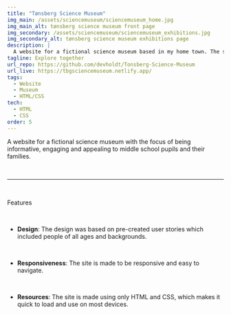 ```yaml
---
title: "Tønsberg Science Museum"
img_main: /assets/sciencemuseum/sciencemuseum_home.jpg
img_main_alt: tønsberg science museum front page
img_secondary: /assets/sciencemuseum/sciencemuseum_exhibitions.jpg
img_secondary_alt: tønsberg science museum exhibitions page
description: |
  A website for a fictional science museum based in my home town. The site is catered to inquisitive, curious children and their families.
tagline: Explore together
url_repo: https://github.com/devholdt/Tonsberg-Science-Museum
url_live: https://tbgsciencemuseum.netlify.app/
tags:
  - Website
  - Museum
  - HTML/CSS
tech:
  - HTML
  - CSS
order: 5
---
```


<p class="text-xl">
  A website for a fictional science museum with the focus of being informative, engaging and appealing to middle school pupils and their families.
</p>

&nbsp;

---

&nbsp;

<p class="text-lg font-[600]">
  Features
</p>

&nbsp;

- **Design**: The design was based on pre-created user stories which included people of all ages and backgrounds.

&nbsp;

- **Responsiveness**: The site is made to be responsive and easy to navigate.

&nbsp;

- **Resources**: The site is made using only HTML and CSS, which makes it quick to load and use on most devices.
